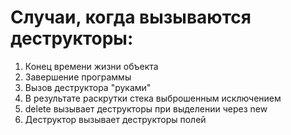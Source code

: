 # Случаи, когда вызываются деструкторы:
1. Конец времени жизни объекта
2. Завершение программы
3. Вызов деструктора "руками"
4. В результате раскрутки стека выброшенным исключением
5. delete вызывает деструкторы при выделении через new
6. Деструктор вызывает деструкторы полей